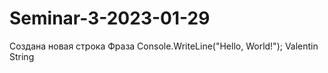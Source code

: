 # Seminar-3-2023-01-29

Создана новая строка
Фраза
Console.WriteLine("Hello, World!");
Valentin String

